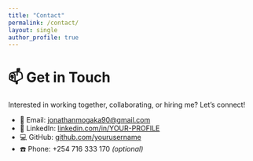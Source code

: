 ```yaml
---
title: "Contact"
permalink: /contact/
layout: single
author_profile: true
---
```


# 📫 Get in Touch

Interested in working together, collaborating, or hiring me? Let’s connect!

- 📧 Email: [jonathanmogaka90@gmail.com](mailto:jonathanmogaka90@gmail.com)  
- 💼 LinkedIn: [linkedin.com/in/YOUR-PROFILE](https:www.linkedin.com/in/jonathan-mogaka)  
- 💻 GitHub: [github.com/yourusername](https://github.com/jmnyachoti)  
- ☎️ Phone: +254 716 333 170 *(optional)*  
